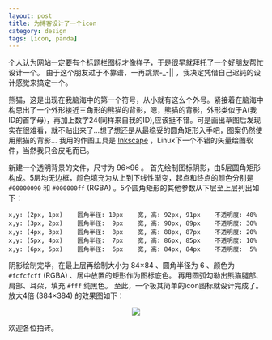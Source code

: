 ```yaml
---
layout: post
title: 为博客设计了一个icon
category: design
tags: [icon, panda]
---
```

个人认为网站一定要有个标题栏图标才像样子，于是很早就拜托了一个好朋友帮忙设计一个。
由于这个朋友过于不靠谱，一再跳票-_-|| ，我决定凭借自己迟钝的设计感觉来搞定一个。

熊猫，这是出现在我脑海中的第一个符号，从小就有这么个外号。紧接着在脑海中构思出了一个外形接近三角形的熊猫的背影，嗯，熊猫的背影，外形类似于A(我ID的首字母)，再加上数字24(同样来自我的ID),应该挺不错。可是画出草图后发现实在很难看，就不贴出来了...想了想还是从最稳妥的圆角矩形入手吧，图案仍然使用熊猫的背影...
我用的作图工具是 [Inkscape](http://inkscape.org/) ，Linux下一个不错的矢量绘图软件，当然我只会皮毛而已。

新建一个透明背景的文件，尺寸为 96×96 。
首先绘制图标阴影，由5层圆角矩形构成。5层均无边框，颜色填充为从上到下线性渐变，起点和终点的颜色分别是 `#00000090` 和 `#000000ff` (RGBA) 。5个圆角矩形的其他参数从下层至上层列出如下：

<!-- excerpt -->

    x,y: (2px, 1px)    圆角半径: 10px    宽, 高: 92px, 91px    不透明度: 40%
    x,y: (3px, 2px)    圆角半径:  9px    宽, 高: 90px, 89px    不透明度: 30%
    x,y: (4px, 3px)    圆角半径:  8px    宽, 高: 88px, 87px    不透明度: 20%
    x,y: (5px, 4px)    圆角半径:  7px    宽, 高: 86px, 85px    不透明度: 10%
    x,y: (6px, 5px)    圆角半径:  6px    宽, 高: 84px, 84px    不透明度:  5%

阴影绘制完毕，在最上层再绘制大小为 84×84 、圆角半径为 6 、颜色为 `#fcfcfcff` (RGBA) 、居中放置的矩形作为图标底色。
再用圆弧勾勒出熊猫腿部、肩部、耳朵，填充 `#fff` 纯黑色。
至此，一个极其简单的icon图标就设计完成了。放大4倍 (384×384) 的效果图如下：

<p style="text-align:center"><img src="{{BASE_PATH}}/assets/posts/images/2013-06-08.png"></p>

欢迎各位拍砖。
